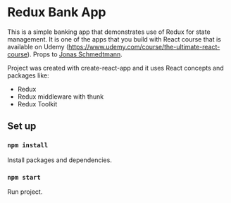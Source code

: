 # Redux Bank App
This is a simple banking app that demonstrates use of Redux for state management. It is one of the apps that you build with React course that is available on Udemy (https://www.udemy.com/course/the-ultimate-react-course). Props to <a href="https://jonas.io/" target="_blank" rel="noreferrer noopener">Jonas Schmedtmann</a>.


Project was created with create-react-app and it uses React concepts and packages like:
<ul>
  <li>
    Redux
  </li>
  <li>
    Redux middleware with thunk
  </li>
  <li>
    Redux Toolkit
  </li>
</ul>

## Set up
### `npm install`
Install packages and dependencies.

### `npm start`
Run project.


